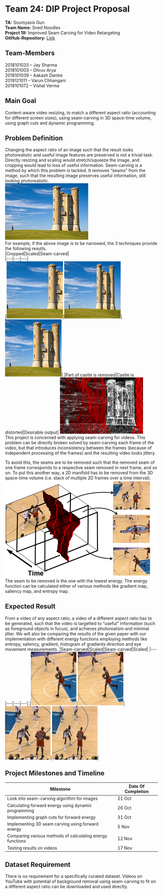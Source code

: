 # Team 24: DIP Project Proposal
**TA:** Soumyasis Gun\
**Team Name:** Sned Noodles\
**Project 19:** Improved Seam Carving for Video Retargeting\
**GitHub-Repository:** [Link](https://github.com/Digital-Image-Processing-IIITH/project-sned-noodles)

## Team-Members

2018101033 – Jay Sharma\
2018101003 – Dhruv Arya\
2018101039 – Aakash Dantre\
2019121011 – Varun Chhangani\
2018101072  – Vishal Verma

## Main Goal

Content-aware video resizing, to match a different aspect ratio (accounting for different screen sizes), using seam-carving in 3D space-time volume, using graph cuts and dynamic programming.

## Problem Definition

Changing the aspect ratio of an image such that the result looks photorealistic and useful image features are preserved is not a trivial task. Directly resizing and scaling would stretch/squeeze the image, and cropping would lead to loss of useful information. Seam-carving is a method by which this problem is tackled. It removes “seams” from the image, such that the resulting image preserves useful information, still looking photorealistic.\
![Example Photo](./proposal_images/castle_example.png)\
For example, if the above image is to be narrowed, the 3 techniques provide the following results.\
|Cropped|Scaled|Seam-carved|\
|---|---|---|\
|![Cropped Castle](./proposal_images/castle_cropped.png)|![Scaled Castle](./proposal_images/castle_scaled.png)|![Seam Carved Castle](./proposal_images/castle_seamcarved.png)|
|Part of castle is removed|Castle is distorted|Desirable output|
![Castle Seams](./proposal_images/castle_seams.png "The removed seams")\
This project is concerned with applying seam-carving for videos. This problem can be directly broken solved by seam-carving each frame of the video, but that introduces inconsistency between the frames (because of independent processing of the frames) and the resulting video looks jittery.

To avoid this, the seams are to be removed such that the removed seam of one frame corresponds to a respective seam removed in next frame, and so on. To put this another way, a 2D manifold has to be removed from the 3D space-time volume (i.e. stack of multiple 2D frames over a time interval).\
![2D Seam manifold](./proposal_images/seam_manifold.png)\
The seam to be removed is the one with the lowest energy. The energy function can be calculated either of various methods like gradient map, saliency map, and entropy map.

## Expected Result

From a video of any aspect ratio, a video of a different aspect ratio has to be generated, such that the video is targetted to “useful” information (such as foreground objects in focus), and achieves photorealism and minimal jitter. We will also be comparing the results of the given paper with our implementation with different energy functions employing methods like entropy, saliency, gradient, histogram of gradients direction and eye movement measurements.
|Seam-carved|Scaled|Seam-carved|Scaled|
|---|---|---|---|
|![Seam-Carved Frame 1](./proposal_images/seam_carved_f1.png)|![Scaled Frame 1](./proposal_images/scaled_f1.png)|![Seam-Carved Frame 2](./proposal_images/seam_carved_f2.png)|![Scaled Frame 2](./proposal_images/scaled_f2.png)|

## Project Milestones and Timeline

|Milestone|Date Of Completion|
|---|---|
|Look into seam-carving algorithm for images|21 Oct|
|Calculating forward energy using dynamic programming|26 Oct|
|Implementing graph cuts for forward energy|31 Oct|
|Implementing 3D seam carving using forward energy|5 Nov|
|Comparing various methods of calculating energy functions|12 Nov|
|Testing results on videos|17 Nov|

## Dataset Requirement

There is no requirement for a specifically curated dataset. Videos on YouTube with potential of  background removal using seam-carving to fit on a different aspect ratio can be downloaded and used directly.